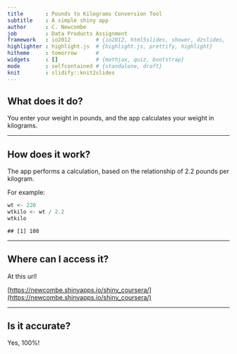 ```yaml
---
title       : Pounds to Kilograms Conversion Tool
subtitle    : A simple shiny app
author      : C. Newcombe
job         : Data Products Assignment
framework   : io2012        # {io2012, html5slides, shower, dzslides, ...}
highlighter : highlight.js  # {highlight.js, prettify, highlight}
hitheme     : tomorrow      # 
widgets     : []            # {mathjax, quiz, bootstrap}
mode        : selfcontained # {standalone, draft}
knit        : slidify::knit2slides
---
```


## What does it do?

You enter your weight in pounds, and the app calculates your weight in kilograms.


---

## How does it work?

The app performs a calculation, based on the relationship
of 2.2 pounds per kilogram.

For example:

```r
wt <- 220
wtkilo <- wt / 2.2
wtkilo
```

```
## [1] 100
```

---

## Where can I access it?


At this url!

[https://newcombe.shinyapps.io/shiny_coursera/](https://newcombe.shinyapps.io/shiny_coursera/)

---

## Is it accurate?


Yes, 100%!
